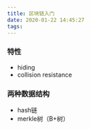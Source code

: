 ```yaml
---
title: 区块链入门
date: 2020-01-22 14:45:27
tags:
---
```



### 特性
- hiding
- collision resistance

### 两种数据结构
- hash链
- merkle树（B+树）

### 